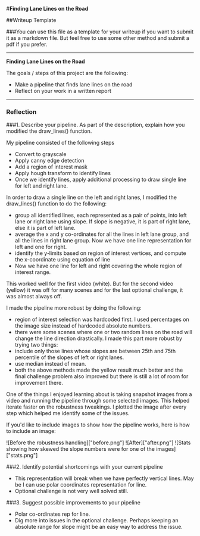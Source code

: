 #**Finding Lane Lines on the Road** 

##Writeup Template

###You can use this file as a template for your writeup if you want to submit it as a markdown file. But feel free to use some other method and submit a pdf if you prefer.

---

**Finding Lane Lines on the Road**

The goals / steps of this project are the following:
* Make a pipeline that finds lane lines on the road
* Reflect on your work in a written report


[//]: # (Image References)

[image1]: ./examples/grayscale.jpg "Grayscale"

---

### Reflection

###1. Describe your pipeline. As part of the description, explain how you modified the draw_lines() function.

My pipeline consisted of the following steps
 * Convert to grayscale
 * Apply canny edge detection
 * Add a region of interest mask
 * Apply hough transform to identify lines
 * Once we identify lines, apply additional processing to draw single line for left and right lane.

In order to draw a single line on the left and right lanes, I modified the draw_lines() function to do the following:
 * group all identified lines, each represented as a  pair of points, into left lane or right lane using slope. If slope is negative, it is part of right lane, else it is part of left lane.
 * average the x and y co-ordinates for all the lines in left lane group, and all the lines in right lane group. Now we have one line representation for left and one for right.
 * identify the y-limits based on region of interest vertices, and compute the x-coordinate using equation of line
 * Now we have one line for left and right covering the whole region of interest range.

This worked well for the first video (white). But for the second video (yellow) it was off for many scenes and for the last optional challenge, it was almost always off.

I made the pipeline more robust by doing the following:
 * region of interest selection was hardcoded first. I used percentages on the image size instead of hardcoded absolute numbers.
 * there were some scenes where one or two random lines on the road will change the line direction drastically. I made this part more robust by trying two things:
  * include only those lines whose slopes are between 25th and 75th percentile of the slopes of left or right lanes. 
  * use median instead of mean.
 * both the above methods made the yellow result much better and the final challenge problem also improved but there is still a lot of room for improvement there.

One of the things I enjoyed learning about is taking snapshot images from a video and running the pipeline through some selected images. This helped iterate faster on the robustness tweakings. I plotted the image after every step which helped me identify some of the issues.

If you'd like to include images to show how the pipeline works, here is how to include an image: 

![Before the robustness handling]["before.png"]
![After]["after.png"]
![Stats showing how skewed the slope numbers were for one of the images]["stats.png"]


###2. Identify potential shortcomings with your current pipeline

* This representation will break when we have perfectly vertical lines. May be I can use polar coordinates representation for line.
* Optional challenge is not very well solved still. 

###3. Suggest possible improvements to your pipeline

* Polar co-ordinates rep for line.
* Dig more into issues in the optional challenge. Perhaps keeping an absolute range for slope might be an easy way to address the issue.